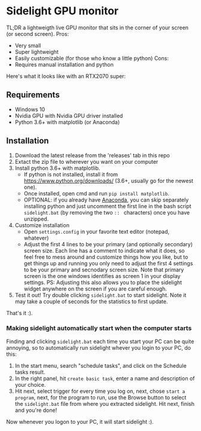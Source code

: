 # Sidelight GPU monitor
TL;DR a lightweigth live GPU monitor that sits in the corner of your screen (or second screen).
Pros:
- Very small
- Super lightweight
- Easily customizable (for those who know a little python)
Cons:
- Requires manual installation and python

Here's what it looks like with an RTX2070 super:

## Requirements
- Windows 10
- Nvidia GPU with Nvidia GPU driver installed
- Python 3.6+ with matplotlib (or Anaconda)

## Installation
1. Download the latest release from the 'releases' tab in this repo
2. Extact the zip file to wherever you want on your computer
3. Install python 3.6+ with matplotlib.
   - If python is not installed, install it from https://www.python.org/downloads/ (3.6+, usually go for the newest one).
   - Once installed, open cmd and run `pip install matplotlib`.
   - OPTIONAL: if you already have [Anaconda](https://www.anaconda.com/distribution), you can skip separately installing python and just uncomment the first line in the bash script `sidelight.bat` (by removing the two `:: ` characters) once you have unzipped.
4. Customize installation
    - Open `settings.config` in your favorite text editor (notepad, whatever)
    - Adjust the first 4 lines to be your primary (and optionally secondary) screen size. Each line has a comment to indicate what it does, so feel free to mess around and customize things how you like, but to get things up and running you only need to adjust the first 4 settings to be your primary and secnodary screen size. Note that primary screen is the one windows identifies as screen 1 in your display settings. PS: Adjusting this also allows you to place the sidelight widget anywhere on the screen if you are careful enough.
 5. Test it out! Try double clicking `sidelight.bat` to start sidelight. Note it may take a couple of seconds for the statistics to first update.

That's it :). 

### Making sidelight automatically start when the computer starts
Finding and clicking `sidelight.bat` each time you start your PC can be quite annoying, so to automatically run sidelight whever you login to your PC, do this:
1. In the start menu, search "schedule tasks", and click on the Schedule tasks result.
2. In the right panel, hit `create basic task`, enter a name and description of your choice.
3. Hit next, select trigger for every time you log on, next, chose `start a program`, next, for the program to run, use the Browse button to select the `sidelight.bat` file from where you extracted sidelight. Hit next, finish and you're done!

Now whenever you logon to your PC, it will start sidelight :).


